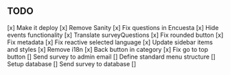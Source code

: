 ## TODO

[x] Make it deploy
[x] Remove Sanity
[x] Fix questions in Encuesta
[x] Hide events functionality
[x] Translate surveyQuestions
[x] Fix rounded button
[x] Fix metadata
[x] Fix reactive selected language
[x] Update sidebar items and styles
[x] Remove i18n
[x] Back button in category
[x] Fix go to top button
[] Send survey to admin email
[] Define standard menu structure
[] Setup database
[] Send survey to database
[]
